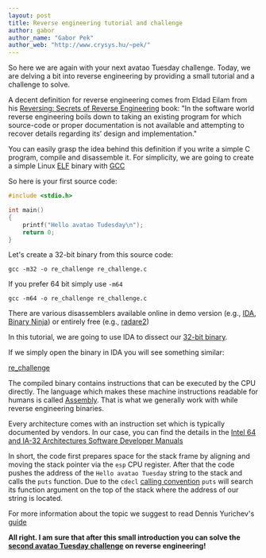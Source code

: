 ```yaml
---
layout: post
title: Reverse engineering tutorial and challenge
author: gabor
author_name: "Gabor Pek"
author_web: "http://www.crysys.hu/~pek/"
---
```

So here we are again with your next avatao Tuesday challenge. Today, we are delving a bit into reverse engineering by providing a small tutorial and a challenge to solve. 

A decent definition for reverse engineering comes from Eldad Eilam from  his [Reversing: Secrets of Reverse Engineering](http://eu.wiley.com/WileyCDA/WileyTitle/productCd-0764574817.html) book: "In the software world reverse engineering boils down to taking an existing program for which source-code or proper documentation is not available and attempting to recover details regarding its’ design and implementation." 

<!--excerpt-->

You can easily grasp the idea behind this definition if you write a simple C program, compile and disassemble it. For simplicity, we are going to create a simple Linux [ELF](https://en.wikipedia.org/wiki/Executable_and_Linkable_Format) binary with [GCC](https://gcc.gnu.org/)

So here is your first source code:

```c
#include <stdio.h>

int main()
{
    printf("Hello avatao Tudesday\n");
    return 0;
}

```

Let's create a 32-bit binary from this source code:

```
gcc -m32 -o re_challenge re_challenge.c
```

If you prefer 64 bit simply use `-m64`
```
gcc -m64 -o re_challenge re_challenge.c
```

There are various disassemblers available online in demo version (e.g., [IDA](https://www.hex-rays.com/products/ida/), [Binary Ninja](https://binary.ninja/demo.html)) or entirely free (e.g., [radare2](https://github.com/radare/radare2))


In this tutorial, we are going to use IDA to dissect our [32-bit binary](../downloads/re_tuesday).

If we simply open the binary in IDA you will see something similar:


[re_challenge](../images/re_challenge.png)

The compiled binary contains instructions that can be executed by the CPU directly. The language which makes these machine instructions readable for humans is called [Assembly](https://en.wikipedia.org/wiki/Assembly_language). That is what we generally work with while reverse engineering binaries.

Every architecture comes with an instruction set which is typically documented by vendors. In our case, you can find the details in the [Intel 64 and IA-32 Architectures Software Developer  Manuals](http://www.intel.com/content/www/us/en/processors/architectures-software-developer-manuals.html)

In short, the code first prepares space for the stack frame by aligning and moving the stack pointer via the `esp` CPU register. After that the code pushes the address of the `Hello avatao Tuesday` string to the stack and calls the `puts` function. Due to the `cdecl` [calling convention](http://www.agner.org/optimize/calling_conventions.pdf) `puts` will search its function argument on the top of the stack where the address of our string is located. 

For more information about the topic we suggest to read Dennis Yurichev's [guide](https://github.com/dennis714/RE-for-beginners)


**All right. I am sure that after this small introduction you can solve the [second avatao Tuesday challenge](https://platform.avatao.com/paths/2bf3c9cb-f759-4915-9a2f-f30164c45fce/challenges/82aced6a-baa8-4380-a553-a14ca304283d) on reverse engineering!**